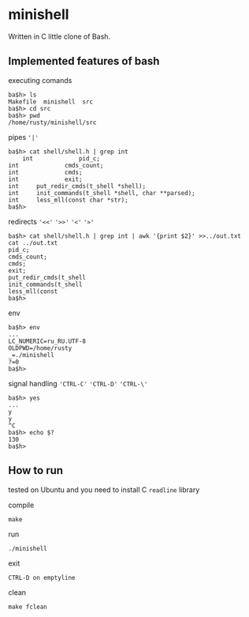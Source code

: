 # minishell
Written in C little clone of Bash.

## Implemented features of bash

executing comands  

	ba$h> ls
	Makefile  minishell  src
	ba$h> cd src
	ba$h> pwd
	/home/rusty/minishell/src
pipes `'|'`

	ba$h> cat shell/shell.h | grep int
		int				pid_c;
	int				cmds_count;
	int				cmds;
	int				exit;
	int		put_redir_cmds(t_shell *shell);
	int		init_commands(t_shell *shell, char **parsed);
	int		less_mll(const char *str);
	ba$h>

redirects `'<<'` `'>>'` `'<'` `'>'`

	ba$h> cat shell/shell.h | grep int | awk '{print $2}' >>../out.txt
	cat ../out.txt 
	pid_c;
	cmds_count;
	cmds;
	exit;
	put_redir_cmds(t_shell
	init_commands(t_shell
	less_mll(const
	ba$h>
env

	ba$h> env
	...
	LC_NUMERIC=ru_RU.UTF-8
	OLDPWD=/home/rusty
	_=./minishell
	?=0
	ba$h>
signal handling `'CTRL-C'` `'CTRL-D'` `'CTRL-\'`

	ba$h> yes
	...
	y
	y
	^C
	ba$h> echo $?
	130
	ba$h>

## How to run


tested on Ubuntu and you need to install C `readline` library

compile  

	make 

run 

	./minishell

exit

	CTRL-D on emptyline

clean 

	make fclean